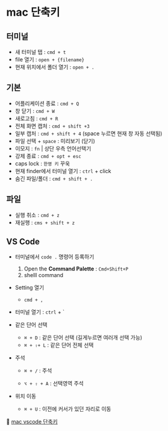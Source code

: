 # mac 단축키



## 터미널

- 새 터미널 탭 : `cmd + t`
- file 열기 : `open + {filename}`
- 현재 위치에서 폴더 열기 : `open + .`



## 기본

- 어플리케이션 종료 : `cmd + Q`
- 창 닫기 : `cmd + W`
- 새로고침 : `cmd + R`
- 전체 화면 캡처 : `cmd + shift +3`
- 일부 캡처 : `cmd + shift + 4` (space 누르면 현재 창 자동 선택됨)
- 파일 선택 + `space` : 미리보기 (닫기)
- 이모지 : `fn` | 상단 우측 언어선택기
- 강제 종료 : `cmd + opt + esc`
- caps lock : `한영 키` 꾸욱
- 현재 finder에서 터미널 열기 : `ctrl` + click
- 숨긴 파일/폴더 : `cmd + shift + .`





## 파일

- 실행 취소 : `cmd + z`
- 재실행 : `cms + shift + z`



## VS Code

- 터미널에서 `code .` 명령어 등록하기 
  1. Open the **Command Palette** : `Cmd+Shift+P`
  2. shelll command
- Setting 열기
  - `cmd + ,`
- 터미널 열기 : `ctrl` + `
- 같은 단어 선택

  - `⌘ + D` : 같은 단어 선택 (길게누르면 여러개 선택 가능)
  - `⌘ + ⇧+ L` : 같은 단어 전체 선택
- 주석

  - `⌘ + /` : 주석

  - `⌥ + ⇧ + A` : 선택영역 주석
- 위치 이동

  - `⌘ + U` : 이전에 커서가 있던 자리로 이동



:link: [mac vscode 단축키](https://mansu.tistory.com/31)
